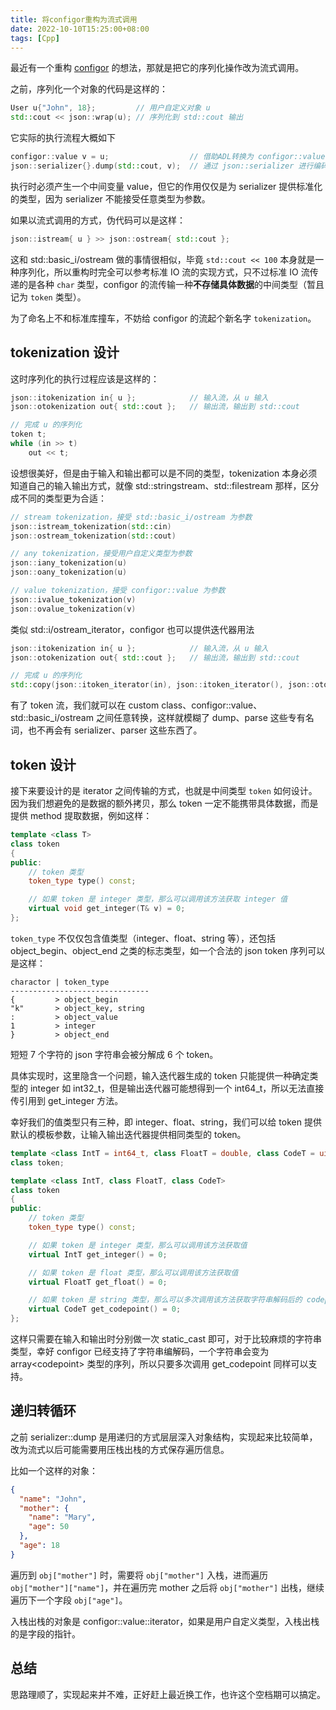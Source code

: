 ```yaml
---
title: 将configor重构为流式调用
date: 2022-10-10T15:25:00+08:00
tags: [Cpp]
---
```


最近有一个重构 [configor](https://github.com/Nomango/configor) 的想法，那就是把它的序列化操作改为流式调用。

之前，序列化一个对象的代码是这样的：

```cpp
User u{"John", 18};         // 用户自定义对象 u
std::cout << json::wrap(u); // 序列化到 std::cout 输出
```

它实际的执行流程大概如下

```cpp
configor::value v = u;                  // 借助ADL转换为 configor::value 类型
json::serializer{}.dump(std::cout, v);  // 通过 json::serializer 进行编码
```

执行时必须产生一个中间变量 value，但它的作用仅仅是为 serializer 提供标准化的类型，因为 serializer 不能接受任意类型为参数。

如果以流式调用的方式，伪代码可以是这样：

```cpp
json::istream{ u } >> json::ostream{ std::cout };
```

<!-- more -->

这和 std::basic_i/ostream 做的事情很相似，毕竟 `std::cout << 100` 本身就是一种序列化，所以重构时完全可以参考标准 IO 流的实现方式，只不过标准 IO 流传递的是各种 `char` 类型，configor 的流传输一种**不存储具体数据**的中间类型（暂且记为 `token` 类型）。

为了命名上不和标准库撞车，不妨给 configor 的流起个新名字 `tokenization`。

## tokenization 设计

这时序列化的执行过程应该是这样的：

```cpp
json::itokenization in{ u };            // 输入流，从 u 输入
json::otokenization out{ std::cout };   // 输出流，输出到 std::cout

// 完成 u 的序列化
token t;
while (in >> t)
    out << t;
```

设想很美好，但是由于输入和输出都可以是不同的类型，tokenization 本身必须知道自己的输入输出方式，就像 std::stringstream、std::filestream 那样，区分成不同的类型更为合适：

```cpp
// stream tokenization，接受 std::basic_i/ostream 为参数
json::istream_tokenization(std::cin)
json::ostream_tokenization(std::cout)

// any tokenization，接受用户自定义类型为参数
json::iany_tokenization(u)
json::oany_tokenization(u)

// value tokenization，接受 configor::value 为参数
json::ivalue_tokenization(v)
json::ovalue_tokenization(v)
```

类似 std::i/ostream_iterator，configor 也可以提供迭代器用法

```cpp
json::itokenization in{ u };            // 输入流，从 u 输入
json::otokenization out{ std::cout };   // 输出流，输出到 std::cout

// 完成 u 的序列化
std::copy(json::itoken_iterator(in), json::itoken_iterator(), json::otoken_iterator(out));
```

有了 token 流，我们就可以在 custom class、configor::value、std::basic_i/ostream 之间任意转换，这样就模糊了 dump、parse 这些专有名词，也不再会有 serializer、parser 这些东西了。

## token 设计

接下来要设计的是 iterator 之间传输的方式，也就是中间类型 `token` 如何设计。因为我们想避免的是数据的额外拷贝，那么 token 一定不能携带具体数据，而是提供 method 提取数据，例如这样：

```cpp
template <class T>
class token
{
public:
    // token 类型
    token_type type() const;

    // 如果 token 是 integer 类型，那么可以调用该方法获取 integer 值
    virtual void get_integer(T& v) = 0;
};
```

`token_type` 不仅仅包含值类型（integer、float、string 等），还包括 object_begin、object_end 之类的标志类型，如一个合法的 json token 序列可以是这样：

```
charactor | token_type
-------------------------------
{         > object_begin
"k"       > object_key, string
:         > object_value
1         > integer
}         > object_end
```

短短 7 个字符的 json 字符串会被分解成 6 个 token。

具体实现时，这里隐含一个问题，输入迭代器生成的 token 只能提供一种确定类型的 integer 如 int32_t，但是输出迭代器可能想得到一个 int64_t，所以无法直接传引用到 get_integer 方法。

幸好我们的值类型只有三种，即 integer、float、string，我们可以给 token 提供默认的模板参数，让输入输出迭代器提供相同类型的 token。

```cpp
template <class IntT = int64_t, class FloatT = double, class CodeT = uint32_t>
class token;

template <class IntT, class FloatT, class CodeT>
class token
{
public:
    // token 类型
    token_type type() const;

    // 如果 token 是 integer 类型，那么可以调用该方法获取值
    virtual IntT get_integer() = 0;

    // 如果 token 是 float 类型，那么可以调用该方法获取值
    virtual FloatT get_float() = 0;

    // 如果 token 是 string 类型，那么可以多次调用该方法获取字符串解码后的 codepoint 序列
    virtual CodeT get_codepoint() = 0;
};
```

这样只需要在输入和输出时分别做一次 static_cast 即可，对于比较麻烦的字符串类型，幸好 configor 已经支持了字符串编解码，一个字符串会变为 array&lt;codepoint&gt; 类型的序列，所以只要多次调用 get_codepoint 同样可以支持。

## 递归转循环

之前 serializer::dump 是用递归的方式层层深入对象结构，实现起来比较简单，改为流式以后可能需要用压栈出栈的方式保存遍历信息。

比如一个这样的对象：

```json
{
  "name": "John",
  "mother": {
    "name": "Mary",
    "age": 50
  },
  "age": 18
}
```

遍历到 `obj["mother"]` 时，需要将 `obj["mother"]` 入栈，进而遍历 `obj["mother"]["name"]`，并在遍历完 mother 之后将 `obj["mother"]` 出栈，继续遍历下一个字段 `obj["age"]`。

入栈出栈的对象是 configor::value::iterator，如果是用户自定义类型，入栈出栈的是字段的指针。

## 总结

思路理顺了，实现起来并不难，正好赶上最近换工作，也许这个空档期可以搞定。
